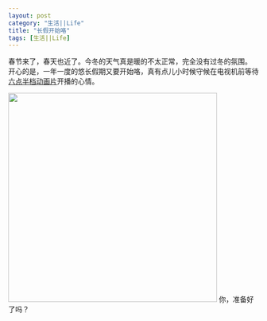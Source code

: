 ```yaml
---
layout: post
category: "生活||Life"
title: "长假开始咯"
tags: [生活||Life]
---
```


春节来了，春天也近了。今冬的天气真是暖的不太正常，完全没有过冬的氛围。    开心的是，一年一度的悠长假期又要开始咯，真有点儿小时候守候在电视机前等待[六点半档动画片](http://hijoe.tk/tong-nian-nan-wang-de-liu-dian-ban-dang-dong-hua-pian)开播的心情。  
     
<img alt="" border="0" src="http://ww4.sinaimg.cn/mw690/4df62ff3gw1ep9uqfyutnj20jg09kdhz.jpg" width=420px>    
你，准备好了吗？   
